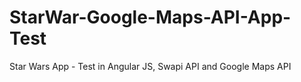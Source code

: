 # StarWar-Google-Maps-API-App-Test
Star Wars App - Test in Angular JS, Swapi API and Google Maps API    
